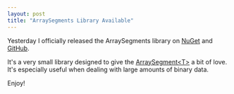 ```yaml
---
layout: post
title: "ArraySegments Library Available"
---
```

Yesterday I officially released the ArraySegments library on [NuGet](https://nuget.org/packages/ArraySegments) and [GitHub](https://github.com/StephenCleary/ArraySegments).

It's a very small library designed to give the [ArraySegment\<T>](http://msdn.microsoft.com/en-us/library/1hsbd92d.aspx?WT.mc_id=DT-MVP-5000058) a bit of love. It's especially useful when dealing with large amounts of binary data.

Enjoy!


